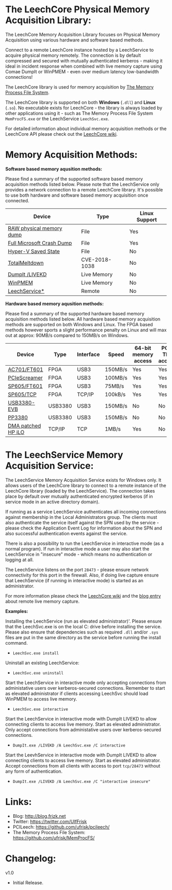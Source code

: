 The LeechCore Physical Memory Acquisition Library:
=========================================
The LeechCore Memory Acquisition Library focuses on Physical Memory Acquisition using various hardware and software based methods.

Connect to a remote LeechCore instance hosted by a LeechService to acquire physical memory remotely. The connection is by default compressed and secured with mutually authenticated kerberos - making it ideal in incident response when combined with live memory capture using Comae DumpIt or WinPMEM - even over medium latency low-bandwidth connections!

The LeechCore library is used for memory acquisition by [The Memory Process File System](https://github.com/ufrisk/MemProcFS).

The LeechCore library is supported on both **Windows** (`.dll`) and **Linux** (`.so`). No executable exists for LeechCore - the library is always loaded by other applications using it - such as The Memory Process File System `MemProcFS.exe` or the LeechService `LeechSvc.exe`.

For detailed information about individual memory acquisition methods or the LeechCore API please check out the [LeechCore wiki](https://github.com/ufrisk/LeechCore/wiki).

Memory Acquisition Methods:
===========================
**Software based memory aqusition methods:**

Please find a summary of the supported software based memory acquisition methods listed below. Please note that the LeechService only provides a network connection to a remote LeechCore library. It's possible to use both hardware and software based memory acquisition once connected.

| Device                     | Type             | Linux Support |
| -------------------------- | ---------------- | ------------- |
| [RAW physical memory dump](https://github.com/ufrisk/LeechCore/wiki/Device_File)         | File             | Yes |
| [Full Microsoft Crash Dump](https://github.com/ufrisk/LeechCore/wiki/Device_File)        | File             | Yes |
| [Hyper-V Saved State](https://github.com/ufrisk/LeechCore/wiki/Device_HyperV_SavedState) | File             | No  |
| [TotalMeltdown](https://github.com/ufrisk/LeechCore/wiki/Device_Totalmeltdown)           | CVE-2018-1038    | No  |
| [DumpIt /LIVEKD](https://github.com/ufrisk/LeechCore/wiki/Device_DumpIt)                 | Live&nbsp;Memory | No  |
| [WinPMEM](https://github.com/ufrisk/LeechCore/wiki/Device_WinPMEM)                       | Live&nbsp;Memory | No  |
| [LeechService*](https://github.com/ufrisk/LeechCore/wiki/Device_Remote)                  | Remote           | No  |

**Hardware based memory aqusition methods:**

Please find a summary of the supported hardware based memory acquisition methods listed below. All hardware based memory acquisition methods are supported on both Windows and Linux. The FPGA based methods however sports a slight performance penalty on Linux and will max out at approx: 90MB/s compared to 150MB/s on Windows.

| Device                                    | Type | Interface | Speed | 64-bit memory access | PCIe TLP access |
| ------------------------------------------------------------ | ------- | ---- | ------- | ----------------- | --- |
| [AC701/FT601](https://github.com/ufrisk/LeechCore/wiki/Device_FPGA)    | FPGA    | USB3 | 150MB/s | Yes | Yes |
| [PCIeScreamer](https://github.com/ufrisk/LeechCore/wiki/Device_FPGA)   | FPGA    | USB3 | 100MB/s | Yes | Yes |
| [SP605/FT601](https://github.com/ufrisk/LeechCore/wiki/Device_FPGA)    | FPGA    | USB3 |  75MB/s | Yes | Yes |
| [SP605/TCP](https://github.com/ufrisk/LeechCore/wiki/Device_SP605TCP)  | FPGA  | TCP/IP | 100kB/s | Yes | Yes |
| [USB3380-EVB](https://github.com/ufrisk/LeechCore/wiki/Device_USB3380) | USB3380 | USB3 | 150MB/s | No  | No  |
| [PP3380](https://github.com/ufrisk/LeechCore/wiki/Device_USB3380)      | USB3380 | USB3 | 150MB/s | No  | No  |
| [DMA patched HP iLO](https://github.com/ufrisk/LeechCore/wiki/Device_iLO) | TCP/IP | TCP | 1MB/s  | Yes | No  |

The LeechService Memory Acquisition Service:
============================================
The LeechService Memory Acquisition Service exists for Windows only. It allows users of the LeechCore library to connect to a remote instance of the LeechCore library (loaded by the LeechService). The connection takes place by default over mutually authenticated encrypted kerberos (if in service mode in an active directory domain).

If running as a service LeechService authenticates all incoming connections against membership in the Local Administrators group. The clients must also authenticate the service itself against the SPN used by the service - please check the Application Event Log for information about the SPN and also successful authentication events against the service.

There is also a possibility to run the LeechService in interactive mode (as a normal program). If run in interactive mode a user may also start the LeechService in "insecure" mode - which means no authentication or logging at all.

The LeechService listens on the port `28473` - please ensure network connectivity for this port in the firewall. Also, if doing live capture ensure that LeechService (if running in interactive mode) is started as an administrator.

For more information please check the [LeechCore wiki](https://github.com/ufrisk/LeechCore/wiki) and the [blog entry](https://blog.frizk.net/2019/01/remote-live-memory-analysis.html) about remote live memory capture.

**Examples:**

Installing the LeechService (run as elevated administrator)'. Please ensure that the LeechSvc.exe is on the local C: drive before installing the service. Please also ensure that dependencies such as required `.dll` and/or `.sys` files are put in the same directory as the service before running the install command.
* `LeechSvc.exe install`

Uninstall an existing LeechService:
* `LeechSvc.exe uninstall`

Start the LeechService in interactive mode only accepting connections from administative users over kerberos-secured connections. Remember to start as elevated administrator if clients accessing LeechSvc should load WinPMEM to access live memory.
* `LeechSvc.exe interactive`

Start the LeechService in interactive mode with DumpIt LIVEKD to allow connecting clients to access live memory. Start as elevated administrator. Only accept connections from administative users over kerberos-secured connections. 
* `DumpIt.exe /LIVEKD /A LeechSvc.exe /C interactive`

Start the LeevhService in interactive mode with DumpIt LIVEKD to allow connecting clients to access live memory. Start as elevated administrator. Accept connections from all clients with access to port `tcp/28473` without any form of authentication.
* `DumpIt.exe /LIVEKD /A LeechSvc.exe /C "interactive insecure"`



Links:
======
* Blog: http://blog.frizk.net
* Twitter: https://twitter.com/UlfFrisk
* PCILeech: https://github.com/ufrisk/pcileech/
* The Memory Process File System: https://github.com/ufrisk/MemProcFS/

Changelog:
===================
v1.0
* Initial Release.
